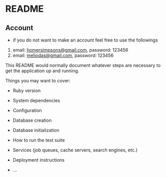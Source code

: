 # README

## Account
* if you do not want to make an account feel free to use the followings
1. email: homersimpsons@gmail.com, password: 123456
2. email: meliodas@gmail.com, password: 123456

This README would normally document whatever steps are necessary to get the
application up and running.

Things you may want to cover:

* Ruby version

* System dependencies

* Configuration

* Database creation

* Database initialization

* How to run the test suite

* Services (job queues, cache servers, search engines, etc.)

* Deployment instructions

* ...
